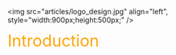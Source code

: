

<img src="articles/logo_design.jpg" align="left", style="width:900px;height:500px;" />


<span style="color:orange;">
<font size="6"> Introduction </font>
</span>
